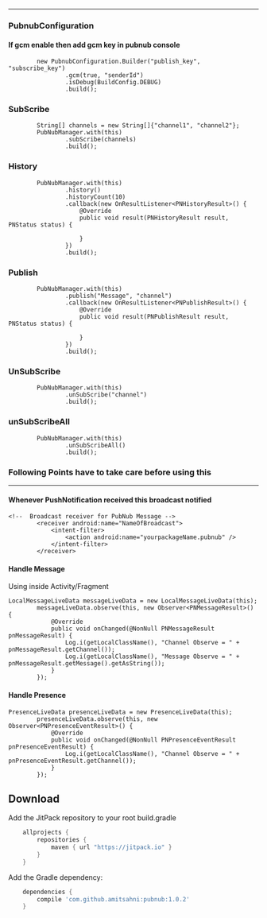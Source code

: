 ------
### PubnubConfiguration
#### If gcm enable then add gcm key in pubnub console
```
        new PubnubConfiguration.Builder("publish_key", "subscribe_key")
                .gcm(true, "senderId")
                .isDebug(BuildConfig.DEBUG)
                .build();
```
### SubScribe
```
        String[] channels = new String[]{"channel1", "channel2"};
        PubNubManager.with(this)
                .subScribe(channels)
                .build();
```
### History
```
        PubNubManager.with(this)
                .history()
                .historyCount(10)
                .callback(new OnResultListener<PNHistoryResult>() {
                    @Override
                    public void result(PNHistoryResult result, PNStatus status) {

                    }
                })
                .build();
```
### Publish
```
        PubNubManager.with(this)
                .publish("Message", "channel")
                .callback(new OnResultListener<PNPublishResult>() {
                    @Override
                    public void result(PNPublishResult result, PNStatus status) {

                    }
                })
                .build();
```
### UnSubScribe        
```
        PubNubManager.with(this)
                .unSubScribe("channel")
                .build();
```       
### unSubScribeAll
```        
        PubNubManager.with(this)
                .unSubScribeAll()
                .build();
```

### Following Points have to take care before using this
--------
#### Whenever PushNotification received this broadcast notified
```
<!--  Broadcast receiver for PubNub Message -->
        <receiver android:name="NameOfBroadcast">
            <intent-filter>
                <action android:name="yourpackageName.pubnub" />
            </intent-filter>
        </receiver>
```
#### Handle Message

Using inside Activity/Fragment
```aidl
LocalMessageLiveData messageLiveData = new LocalMessageLiveData(this);
        messageLiveData.observe(this, new Observer<PNMessageResult>() {
            @Override
            public void onChanged(@NonNull PNMessageResult pnMessageResult) {
                Log.i(getLocalClassName(), "Channel Observe = " + pnMessageResult.getChannel());
                Log.i(getLocalClassName(), "Message Observe = " + pnMessageResult.getMessage().getAsString());
            }
        });
```

#### Handle Presence
```aidl
PresenceLiveData presenceLiveData = new PresenceLiveData(this);
        presenceLiveData.observe(this, new Observer<PNPresenceEventResult>() {
            @Override
            public void onChanged(@NonNull PNPresenceEventResult pnPresenceEventResult) {
                Log.i(getLocalClassName(), "Channel Observe = " + pnPresenceEventResult.getChannel());
            }
        });
```




Download
--------
Add the JitPack repository to your root build.gradle

```groovy
	allprojects {
		repositories {
			maven { url "https://jitpack.io" }
		}
	}
```
Add the Gradle dependency:
```groovy
	dependencies {
		compile 'com.github.amitsahni:pubnub:1.0.2'
	}
```